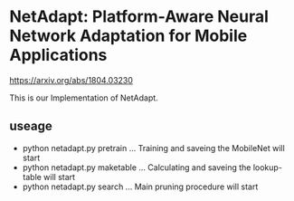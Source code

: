 # NetAdapt: Platform-Aware Neural Network Adaptation for Mobile Applications
https://arxiv.org/abs/1804.03230

This is our Implementation of NetAdapt.

## useage
- python netadapt.py pretrain ... Training and saveing the MobileNet will start
- python netadapt.py maketable ... Calculating and saveing the lookup-table will start
- python netadapt.py search ... Main pruning procedure will start
